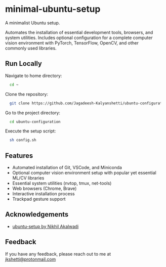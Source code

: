 
# minimal-ubuntu-setup

A minimalist Ubuntu setup. 

Automates the installation of essential development tools, browsers, and system utilities. Includes optional configuration for a complete computer vision environment with PyTorch, TensorFlow, OpenCV, and other commonly used libraries.


## Run Locally

Navigate to home directory:
```bash
  cd ~
```

Clone the repository:
```bash
  git clone https://github.com/Jagadeesh-Kalyanshetti/ubuntu-configuration.git
```

Go to the project directory:
```bash
  cd ubuntu-configuration
```

Execute the setup script:
```bash
  sh config.sh
```


## Features

- Automated installation of Git, VSCode, and Miniconda
- Optional computer vision environment setup with popular yet essential ML/CV libraries
- Essential system utilities (nvtop, tmux, net-tools)
- Web browsers (Chrome, Brave)
- Interactive installation process
- Trackpad gesture support


## Acknowledgements

 - [ubuntu-setup by Nikhil Akalwadi](https://github.com/lucciffer/ubuntu-setup)


## Feedback

If you have any feedback, please reach out to me at jkshetti@protonmail.com

